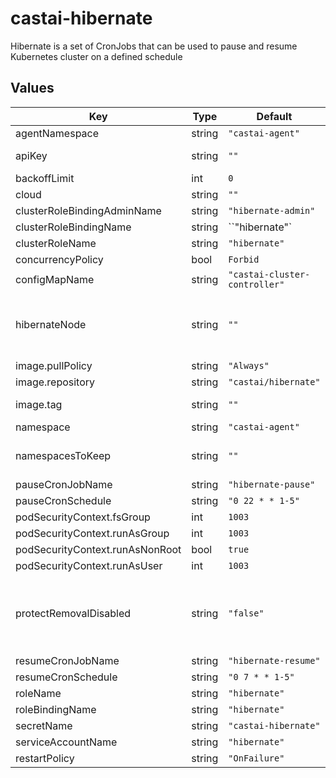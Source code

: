 # castai-hibernate

Hibernate is a set of CronJobs that can be used to pause and resume Kubernetes cluster on a defined schedule

## Values

| Key | Type | Default | Description |
|-----|------|---------|-------------|
| agentNamespace | string | `"castai-agent"` |  |
| apiKey | string | `""` | API token with Full Access permissions and encode base64 |
| backoffLimit | int | `0` |  |
| cloud | string | `""` | Cloud env variable to [EKS|GKE|AKS] |
| clusterRoleBindingAdminName | string | `"hibernate-admin"` |  |
| clusterRoleBindingName | string | ``"hibernate"` |  |
| clusterRoleName | string | `"hibernate"` |  |
| concurrencyPolicy | bool | `Forbid` |  |
| configMapName | string | `"castai-cluster-controller"` |  |
| hibernateNode | string | `""`  | Set the HIBERNATE_NODE environment variable to override the default node sizing selections. Make sure the size selected is appropriate for your cloud. |
| image.pullPolicy | string | `"Always"` |  |
| image.repository | string | `"castai/hibernate"` |  |
| image.tag | string | `""` | Tag is set using Chart.yaml appVersion field. |
| namespace | string | `"castai-agent"` |  |
| namespacesToKeep | string | `""` | Set the NAMESPACES_TO_KEEP environment variable to override, "opa,istio"" |
| pauseCronJobName | string | `"hibernate-pause"` | |
| pauseCronSchedule | string | `"0 22 * * 1-5"` | Schedule to pause cluster. |
| podSecurityContext.fsGroup | int | `1003` |  |
| podSecurityContext.runAsGroup | int | `1003` |  |
| podSecurityContext.runAsNonRoot | bool | `true` |  |
| podSecurityContext.runAsUser | int | `1003` |  |
| protectRemovalDisabled | string | `"false"` | Override default "PROTECT_EVICTION_DISABLED" and set to "true" to prevent the removal of removal-disabled nodes from being removed during hibernate. |
| resumeCronJobName | string | `"hibernate-resume"` | |
| resumeCronSchedule | string | `"0 7 * * 1-5"` | Schedule to resume cluster. |
| roleName| string | `"hibernate"` |  |
| roleBindingName | string | `"hibernate"` |  |
| secretName | string | `"castai-hibernate"` |  |
| serviceAccountName | string | `"hibernate"` |  |
| restartPolicy | string | `"OnFailure"` |  |